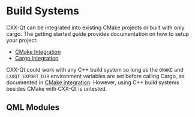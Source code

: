 <!--
SPDX-FileCopyrightText: 2022 Klarälvdalens Datakonsult AB, a KDAB Group company <info@kdab.com>
SPDX-FileContributor: Andrew Hayzen <andrew.hayzen@kdab.com>

SPDX-License-Identifier: MIT OR Apache-2.0
-->

# Build Systems

CXX-Qt can be integrated into existing CMake projects or built with only cargo. The getting started guide provides documentation on how to setup your project:

  * [CMake Integration](../getting-started/4-cmake-integration.md)
  * [Cargo Integration](../getting-started/5-cargo-executable.md)

CXX-Qt could work with any C++ build system so long as the `QMAKE` and `CXXQT_EXPORT_DIR` environment variables are set before calling Cargo,
as documented in [CMake integration](../getting-started/4-cmake-integration.md). However, using C++ build systems besides CMake with CXX-Qt is untested.

## QML Modules

<!--
TODO: expand and talk about cxx-qt-build with qml_modules etc
-->

